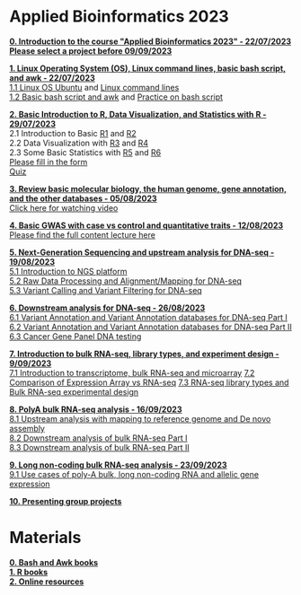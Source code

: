 # **Applied Bioinformatics 2023**

[**0. Introduction to the course "Applied Bioinformatics 2023" - 22/07/2023**](https://github.com/luuloi/AppliedBioinformatics2023/blob/56ac736b7dcb631d1b63999264e51c5f940ab0b0/Lecture0/Lecture0.pptx) \
[**Please select a project before 09/09/2023**](https://docs.google.com/spreadsheets/d/13wdcJoBUs-Uw3pWMku0huHMdTa5NOBIU1miyxDYlVw0/edit?usp=sharing)

[**1. Linux Operating System (OS), Linux command lines, basic bash script, and awk  - 22/07/2023**](https://github.com/luuloi/AppliedBioinformatics2023/tree/d19ed217da3a715642a1436a472c140ce288f975/Lecture1) \
   [1.1 Linux OS Ubuntu](https://www.youtube.com/watch?v=HHZExqr9RJ0&list=PLXtgXP89Tyn8zX7cQ9ryvk3AwP4JHxHXh) and [Linux command lines](https://www.youtube.com/watch?v=DD8o2Ihhd3s&list=PLXtgXP89Tyn8zX7cQ9ryvk3AwP4JHxHXh&index=3) \
   [1.2 Basic bash script and awk](https://www.youtube.com/watch?v=6c3F9zR3Oz0&list=PLXtgXP89Tyn8zX7cQ9ryvk3AwP4JHxHXh&index=4) and [Practice on bash script](https://www.youtube.com/watch?v=cE4YwB9giaI&list=PLXtgXP89Tyn8zX7cQ9ryvk3AwP4JHxHXh&index=5) 
   
[**2. Basic Introduction to R, Data Visualization, and Statistics with R  - 29/07/2023**](https://github.com/luuloi/AppliedBioinformatics2023/tree/d19ed217da3a715642a1436a472c140ce288f975/Lecture2) \
2.1 Introduction to Basic [R1](https://www.youtube.com/watch?v=0T88PMzDyC8&list=PLXtgXP89Tyn8zX7cQ9ryvk3AwP4JHxHXh&index=5&pp=iAQB&fbclid=IwAR1yvmbv1vBaygnjIvkUa-3ytEpdHoKpm0QZv_LH6pBDOKwpsLGrVlw33ng) and [R2](https://www.youtube.com/watch?v=OexjRQDIwJA&list=PLXtgXP89Tyn8zX7cQ9ryvk3AwP4JHxHXh&index=8&t=1s) \
2.2 Data Visualization with [R3](https://www.youtube.com/watch?v=UbLO2hKG_iQ&list=PLXtgXP89Tyn8zX7cQ9ryvk3AwP4JHxHXh&index=7) and [R4](https://www.youtube.com/watch?v=zkLsIb5MIPY&list=PLXtgXP89Tyn8zX7cQ9ryvk3AwP4JHxHXh&index=9)\
2.3 Some Basic Statistics with [R5](https://www.youtube.com/watch?v=6TVYI9ub460&list=PLXtgXP89Tyn8zX7cQ9ryvk3AwP4JHxHXh&index=11) and [R6](https://www.youtube.com/watch?v=jnJ2GZDnM3A&list=PLXtgXP89Tyn8zX7cQ9ryvk3AwP4JHxHXh&index=10)\
[Please fill in the form](https://docs.google.com/spreadsheets/d/1Ivx9iK1FTmQ3u1MH_u3lIlocKhDEss4yE8fg1yz_xo0/edit?usp=sharing) \
[Quiz](https://docs.google.com/forms/d/e/1FAIpQLSeq_nzCg52Mls9536ORNgOpU35c4k-uxgY2rnDjdCEs6pdvfg/viewform) 

[**3. Review basic molecular biology, the human genome, gene annotation, and the other databases  - 05/08/2023**](https://github.com/luuloi/AppliedBioinformatics2023/tree/bedd46305f0bbc121c9dacc52b6ef18436d46f02/Lecture3) \
[Click here for watching video](https://www.youtube.com/watch?v=j3A6jTiLlDo&list=PLXtgXP89Tyn92OdScNIYBUBI8DNCFCCN4&index=2)

[**4. Basic GWAS with case vs control and quantitative traits - 12/08/2023**](https://github.com/luuloi/GWAS_Introduction_2023) \
[Please find the full content lecture here](https://github.com/luuloi/GWAS_Introduction_2023)

[**5. Next-Generation Sequencing and upstream analysis for DNA-seq - 19/08/2023**](https://github.com/luuloi/AppliedBioinformatics2023/tree/main/Lecture5) \
[5.1 Introduction to NGS platform](https://www.youtube.com/watch?v=nD568OBFQC0&list=PLXtgXP89Tyn92OdScNIYBUBI8DNCFCCN4&index=3) \
[5.2 Raw Data Processing and Alignment/Mapping for DNA-seq](https://www.youtube.com/watch?v=ZqmkzgHgUuM&list=PLXtgXP89Tyn92OdScNIYBUBI8DNCFCCN4&index=4) \
[5.3 Variant Calling and Variant Filtering for DNA-seq](https://www.youtube.com/watch?v=2-Fzd0yiv0M&list=PLXtgXP89Tyn92OdScNIYBUBI8DNCFCCN4&index=6) 

[**6. Downstream analysis for DNA-seq - 26/08/2023**](https://github.com/luuloi/AppliedBioinformatics2023/tree/main/Lecture6) \
[6.1 Variant Annotation and Variant Annotation databases for DNA-seq Part I](https://www.youtube.com/watch?v=Q7JWzrBJc48&list=PLXtgXP89Tyn92OdScNIYBUBI8DNCFCCN4&index=8) \
[6.2 Variant Annotation and Variant Annotation databases for DNA-seq Part II](https://www.youtube.com/watch?v=JjFl_fP4t38&list=PLXtgXP89Tyn92OdScNIYBUBI8DNCFCCN4&index=9) \
[6.3 Cancer Gene Panel DNA testing](https://www.youtube.com/watch?v=eT4NXergQCg&list=PLXtgXP89Tyn92OdScNIYBUBI8DNCFCCN4&index=10)

[**7. Introduction to bulk RNA-seq, library types, and experiment design - 9/09/2023**](https://github.com/luuloi/AppliedBioinformatics2023/tree/main/Lecture7) \
[7.1 Introduction to transcriptome, bulk RNA-seq and microarray](https://www.youtube.com/watch?v=nZFyciSbcMo&list=PLXtgXP89Tyn8yx-fwUfKGZvedrOtERKkV&index=8)
[7.2 Comparison of Expression Array vs RNA-seq](https://www.youtube.com/watch?v=Ky9eD-Mi9kE&list=PLXtgXP89Tyn8yx-fwUfKGZvedrOtERKkV&index=9)
[7.3 RNA-seq library types and Bulk RNA-seq experimental design](https://www.youtube.com/watch?v=2cOmuLPafds&list=PLXtgXP89Tyn8yx-fwUfKGZvedrOtERKkV&index=10)

[**8. PolyA bulk RNA-seq analysis - 16/09/2023**](https://github.com/luuloi/AppliedBioinformatics2023/tree/main/Lecture8) \
[8.1 Upstream analysis with mapping to reference genome and De novo assembly](https://www.youtube.com/watch?v=EDfjDcH-3Ug&list=PLXtgXP89Tyn8yx-fwUfKGZvedrOtERKkV&index=11) \
[8.2 Downstream analysis of bulk RNA-seq Part I](https://www.youtube.com/watch?v=N8AruRYfigA&list=PLXtgXP89Tyn8yx-fwUfKGZvedrOtERKkV&index=12) \
[8.3 Downstream analysis of bulk RNA-seq Part II](https://www.youtube.com/watch?v=kKDydWRACCU&list=PLXtgXP89Tyn8yx-fwUfKGZvedrOtERKkV&index=13)

[**9. Long non-coding bulk RNA-seq analysis - 23/09/2023**](https://github.com/luuloi/AppliedBioinformatics2023/tree/main/Lecture9) \
[9.1 Use cases of poly-A bulk, long non-coding RNA and allelic gene expression](https://www.youtube.com/watch?v=AjOFgi5eW3w&list=PLXtgXP89Tyn8yx-fwUfKGZvedrOtERKkV&index=15)

[**10. Presenting group projects**](https://github.com/luuloi/AppliedBioinformatics2023/tree/main/Project)

# **Materials**
[**0. Bash and Awk books**](https://github.com/luuloi/AppliedBioinformatics2023/tree/43e5ce8a178e579497db221a33f1cd1daed26e73/Materials/book/bioinformatics_linux) \
[**1. R books**](https://github.com/luuloi/AppliedBioinformatics2023/tree/43e5ce8a178e579497db221a33f1cd1daed26e73/Materials/book/R) \
[**2. Online resources**](https://github.com/luuloi/AppliedBioinformatics2023/blob/43e5ce8a178e579497db221a33f1cd1daed26e73/Materials/README.md)

